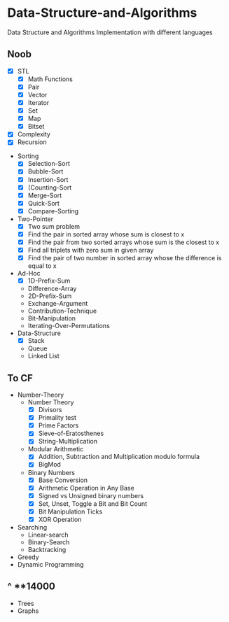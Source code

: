 # Data-Structure-and-Algorithms
Data Structure and Algorithms Implementation with different languages

## Noob

- [x] STL
  - [x] Math Functions
  - [x] Pair
  - [x] Vector
  - [x] Iterator
  - [x] Set
  - [x] Map
  - [x] Bitset
- [x] Complexity
- [x] Recursion
- Sorting
  - [x] Selection-Sort
  - [x] Bubble-Sort
  - [x] Insertion-Sort
  - [x] [Counting-Sort
  - [x] Merge-Sort
  - [x] Quick-Sort
  - [x] Compare-Sorting
- Two-Pointer
  - [x] Two sum problem
  - [x] Find the pair in sorted array whose sum is closest to x
  - [x] Find the pair from two sorted arrays whose sum is the closest to x
  - [x] Find all triplets with zero sum in given array
  - [x] Find the pair of two number in sorted array whose the difference is equal to x
- Ad-Hoc
  - [x] 1D-Prefix-Sum
  - Difference-Array
  - 2D-Prefix-Sum
  - Exchange-Argument
  - Contribution-Technique
  - Bit-Manipulation
  - Iterating-Over-Permutations
- Data-Structure
  - [x] Stack
  - Queue
  - Linked List

## To CF

- Number-Theory
  - Number Theory
    - [x] Divisors
    - [x] Primality test
    - [x] Prime Factors
    - [x] Sieve-of-Eratosthenes
    - [x] String-Multiplication
  - Modular Arithmetic
    - [x] Addition, Subtraction and Multiplication modulo formula
    - [x] BigMod
  - Binary Numbers
    - [x] Base Conversion
    - [x] Arithmetic Operation in Any Base
    - [x] Signed vs Unsigned binary numbers
    - [x] Set, Unset, Toggle a Bit and Bit Count
    - [x] Bit Manipulation Ticks
    - [x] XOR Operation
- Searching
  - Linear-search
  - Binary-Search
  - Backtracking
- Greedy
- Dynamic Programming

## ^ \*\*14000

- Trees
- Graphs
